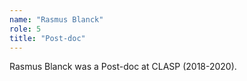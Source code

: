 ```yaml
---
name: "Rasmus Blanck"
role: 5 
title: "Post-doc"
---
```

Rasmus Blanck was a Post-doc at CLASP (2018-2020).
